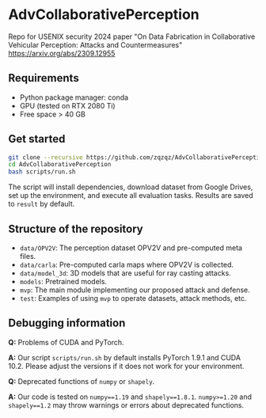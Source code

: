 # AdvCollaborativePerception
Repo for USENIX security 2024 paper "On Data Fabrication in Collaborative Vehicular Perception: Attacks and Countermeasures" https://arxiv.org/abs/2309.12955

## Requirements
- Python package manager: conda
- GPU (tested on RTX 2080 Ti)
- Free space > 40 GB 

## Get started

```bash
git clone --recursive https://github.com/zqzqz/AdvCollaborativePerception.git
cd AdvCollaborativePerception
bash scripts/run.sh
```

The script will install dependencies, download dataset from Google Drives, set up the environment, and execute all evaluation tasks. Results are saved to `result` by default.

## Structure of the repository

- `data/OPV2V`: The perception dataset OPV2V and pre-computed meta files.
- `data/carla`: Pre-computed carla maps where OPV2V is collected.
- `data/model_3d`: 3D models that are useful for ray casting attacks.
- `models`: Pretrained models.
- `mvp`: The main module implementing our proposed attack and defense.
- `test`: Examples of using `mvp` to operate datasets, attack methods, etc.

## Debugging information

**Q:** Problems of CUDA and PyTorch.

**A:** Our script `scripts/run.sh` by default installs PyTorch 1.9.1 and CUDA 10.2. Please adjust the versions if it does not work for your environment.

**Q:** Deprecated functions of `numpy` or `shapely`.

**A:** Our code is tested on `numpy==1.19` and `shapely==1.8.1`. `numpy>=1.20` and `shapely==1.2` may throw warnings or errors about deprecated functions.